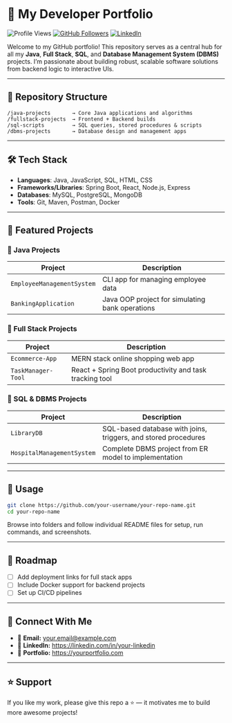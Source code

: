 # 🚀 My Developer Portfolio

![Profile Views](https://komarev.com/ghpvc/?username=your-username&label=Profile%20views&color=0e75b6&style=flat)
[![GitHub Followers](https://img.shields.io/github/followers/your-username?label=Follow&style=social)](https://github.com/SayedZabeulla)
[![LinkedIn](https://img.shields.io/badge/LinkedIn-blue?logo=linkedin&style=social)](https://www.linkedin.com/in/sayed-zabeulla-b5bb0536b/)

Welcome to my GitHub portfolio! This repository serves as a central hub for all my **Java**, **Full Stack**, **SQL**, and **Database Management System (DBMS)** projects. I’m passionate about building robust, scalable software solutions from backend logic to interactive UIs.

---

## 📂 Repository Structure

```
/java-projects       → Core Java applications and algorithms  
/fullstack-projects  → Frontend + Backend builds  
/sql-scripts         → SQL queries, stored procedures & scripts  
/dbms-projects       → Database design and management apps  
```

---

## 🛠️ Tech Stack

- **Languages**: Java, JavaScript, SQL, HTML, CSS  
- **Frameworks/Libraries**: Spring Boot, React, Node.js, Express  
- **Databases**: MySQL, PostgreSQL, MongoDB  
- **Tools**: Git, Maven, Postman, Docker  

---

## 📘 Featured Projects

### 🔸 Java Projects
| Project                     | Description                                    |
|----------------------------|------------------------------------------------|
| `EmployeeManagementSystem` | CLI app for managing employee data             |
| `BankingApplication`       | Java OOP project for simulating bank operations|

### 🔸 Full Stack Projects
| Project            | Description                                              |
|-------------------|----------------------------------------------------------|
| `Ecommerce-App`    | MERN stack online shopping web app                       |
| `TaskManager-Tool` | React + Spring Boot productivity and task tracking tool  |

### 🔸 SQL & DBMS Projects
| Project                        | Description                                                    |
|--------------------------------|----------------------------------------------------------------|
| `LibraryDB`                    | SQL-based database with joins, triggers, and stored procedures |
| `HospitalManagementSystem`     | Complete DBMS project from ER model to implementation          |

---

## 📌 Usage

```bash
git clone https://github.com/your-username/your-repo-name.git
cd your-repo-name
```

Browse into folders and follow individual README files for setup, run commands, and screenshots.

---

## 🧭 Roadmap

- [ ] Add deployment links for full stack apps  
- [ ] Include Docker support for backend projects  
- [ ] Set up CI/CD pipelines  

---

## 🤝 Connect With Me

- 📧 **Email:** your.email@example.com  
- 🔗 **LinkedIn:** https://linkedin.com/in/your-linkedin  
- 💼 **Portfolio:** https://yourportfolio.com  

---

## ⭐ Support

If you like my work, please give this repo a ⭐ — it motivates me to build more awesome projects!
